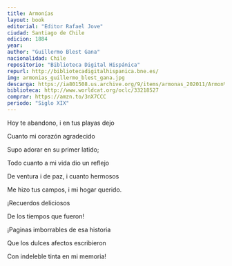 ```yaml
---
title: Armonías
layout: book
editorial: "Editor Rafael Jove"
ciudad: Santiago de Chile
edicion: 1884
year: 
author: "Guillermo Blest Gana"
nacionalidad: Chile
repositorio: "Biblioteca Digital Hispánica"
repurl: http://bibliotecadigitalhispanica.bne.es/
img: armonias_guillermo_blest_gana.jpg
descarga: https://ia801508.us.archive.org/9/items/armonas_202011/Armon%C3%ADas.pdf
biblioteca: http://www.worldcat.org/oclc/33218527
comprar: https://amzn.to/3nX7CCC
periodo: "Siglo XIX"
---
```

 

Hoy te abandono, i en tus playas dejo
 
Cuanto mi corazón agradecido
 
Supo adorar en su primer latido;
 
Todo cuanto a mi vida dio un reflejo
 
De ventura i de paz, i cuanto hermosos
 
Me hizo tus campos, i mi hogar querido.
 
¡Recuerdos deliciosos
 
De los tiempos que fueron!
 
¡Paginas imborrables de esa historia
 
Que los dulces afectos escribieron
 
Con indeleble tinta en mi memoria!
